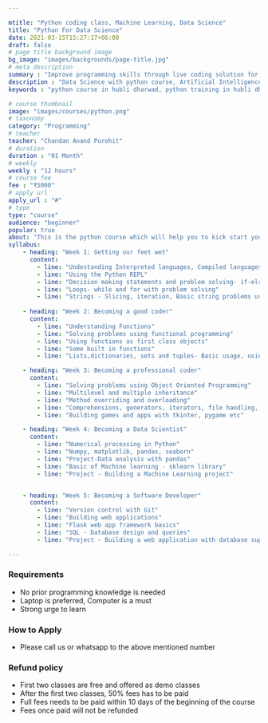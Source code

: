 ```yaml
---

mtitle: "Python coding class, Machine Learning, Data Science"
title: "Python For Data Science"
date: 2021-03-15T15:27:17+06:00
draft: false
# page title background image
bg_image: "images/backgrounds/page-title.jpg"
# meta description
summary : "Improve programming skills through live coding solution for programming puzzles and application development"
description : "Data Science with python course, Artificial Intelligence course python, Best PYTHON Course in Hubli Dharwad. Get Certified from Best PYTHON Training Institute and Classes in Hubli Dharwad in Classroom and Online Training Format in Affordable Fees with Projects & Free Placement Support"
keywords : "python course in hubli dharwad, python training in hubli dharwad, python artificial intelligence course in hubli dharwad, python classes in hubli dharwad, python course fees in hubli dharwad, python training centers in hubli dharwad, python training course in hubli dharwad, python training institutes in hubli dharwad, python training classes in hubli dharwad, python coaching classes in hubli dharwad, python certification course in hubli dharwad, python training and placement in hubli dharwad, classes for python data science course in hubli dharwad, best institute for python course in hubli dharwad, data science course python"

# course thumbnail
image: "images/courses/python.png"
# taxonomy
category: "Programming"
# teacher
teacher: "Chandan Anand Purohit"
# duration
duration : "01 Month"
# weekly
weekly : "12 hours"
# course fee
fee : "₹5000"
# apply url
apply_url : "#"
# type
type: "course"
audience: "beginner"
popular: true
about: "This is the python course which will help you to kick start your career as a software developer. In this course we teach the fundamentals of computer programming through python programming language. You will learn to think logically and improve your problem solving skills, thanks to our revolutionary LEARN WITH LIVE CODING approach. We begin with representing and storing data using python data types and variables and gradually learn how to use python's build in data structures like lists, tuples, dictionaryies etc. Along the way we will solve many puzzles and also understand object oriented programming concepts. We also cover data analysis with numpy, matplotlib, seaborne, pandas. To summarize, this python coding class will take you from an absolute noob to a good developer within a month."
syllabus:
    - heading: "Week 1: Getting our feet wet"
      content:
        - line: "Undestanding Interpreted languages, Compiled languages"
        - line: "Using the Python REPL"
        - line: "Decision making statements and problem solving- if-else"
        - line: "Loops- while and for with problem solving"
        - line: "Strings - Slicing, iteration, Basic string problems using loops"
        
    - heading: "Week 2: Becoming a good coder"
      content:
        - line: "Understanding Functions"
        - line: "Solving problems using functional programming"
        - line: "Using functions as first class objects"
        - line: "Some built in functions"
        - line: "Lists,dictionaries, sets and tuples- Basic usage, using functions"

    - heading: "Week 3: Becoming a professional coder"
      content:
        - line: "Solving problems using Object Oriented Programming"
        - line: "Multilevel and multiple inheritance"
        - line: "Method overriding and overloading"
        - line: "Comprehensions, generators, iterators, file handling, multi threading"
        - line: "Building games and apps with tkinter, pygame etc"

    - heading: "Week 4: Becoming a Data Scientist"
      content:
        - line: "Numerical processing in Python"
        - line: "Numpy, matplotlib, pandas, seaborn"
        - line: "Project-Data analysis with pandas"
        - line: "Basic of Machine learning - sklearn library"
        - line: "Project - Building a Machine Learning project"


    - heading: "Week 5: Becoming a Software Developer"
      content:
        - line: "Version control with Git"
        - line: "Building web applications"
        - line: "Flask web app framework basics"
        - line: "SQL - Database design and queries"
        - line: "Project - Building a web application with database support using Flask"

---
```


### Requirements
* No prior programming knowledge is needed
* Laptop is preferred, Computer is a must
* Strong urge to learn 


### How to Apply

* Please call us or whatsapp to the above mentioned number


### Refund policy
* First two classes are free and offered as demo classes
* After the first two classes, 50% fees has to be paid
* Full fees needs to be paid within 10 days of the beginning of the course
* Fees once paid will not be refunded

